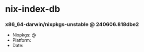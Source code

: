 # nix-index-db
### x86_64-darwin/nixpkgs-unstable @ 240606.818dbe2
- Nixpkgs: @[](https://github.com/NixOS/nixpkgs/commit/818dbe2f96df233d2041739d6079bb616d3e5597)
- Platform: 
- Date: 
